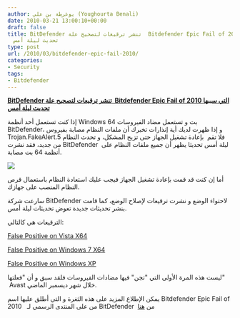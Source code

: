 ```yaml
---
author: يوغرطة بن علي (Youghourta Benali)
date: 2010-03-21 13:00:10+00:00
draft: false
title: BitDefender تنشر ترقيعات لتصحيح علة  Bitdefender Epic Fail of 2010 التي سببها
  تحديث ليلة أمس
type: post
url: /2010/03/bitdefender-epic-fail-2010/
categories:
- Security
tags:
- Bitdefender
---
```


[**BitDefender تنشر ترقيعات لتصحيح علة  Bitdefender Epic Fail of 2010 التي سببها تحديث ليلة أمس**](https://www.it-scoop.com/2010/03/bitdefender-%d8%aa%d9%86%d8%b4%d8%b1-%d8%aa%d8%b1%d9%82%d9%8a%d8%b9%d8%a7%d8%aa-%d9%84%d8%aa%d8%b5%d8%ad%d9%8a%d8%ad-%d8%b9%d9%84%d8%a9-bitdefender-epic-fail-of-2010-%d8%a7%d9%84%d8%aa%d9%8a-%d8%b3/https://www.it-scoop.com/2010/03/bitdefender-%d8%aa%d9%86%d8%b4%d8%b1-%d8%aa%d8%b1%d9%82%d9%8a%d8%b9%d8%a7%d8%aa-%d9%84%d8%aa%d8%b5%d8%ad%d9%8a%d8%ad-%d8%b9%d9%84%d8%a9-bitdefender-epic-fail-of-2010-%d8%a7%d9%84%d8%aa%d9%8a-%d8%b3/)


إذا كنت تستعمل أحد أنظمة Windows 64 بت و تستعمل مضاد الفيروسات BitDefender، و إذا ظهرت لديك أية إنذارات تخبرك أن ملفات النظام مصابة بفيروس Trojan.FakeAlert.5 فلا تقم  بإعادة تشغيل الجهاز حتى تزيح المشكل، و تحدث النظام من جديد، فقد نشرت BitDefender  ليلة أمس تحديثا يظهر أن جميع ملفات النظام على أنظمة 64 بت مصابة.


[![](https://www.it-scoop.com/wp-content/uploads/2010/03/bitdefender_logo_-300x64.jpg)
](https://www.it-scoop.com/2010/03/bitdefender-%d8%aa%d9%86%d8%b4%d8%b1-%d8%aa%d8%b1%d9%82%d9%8a%d8%b9%d8%a7%d8%aa-%d9%84%d8%aa%d8%b5%d8%ad%d9%8a%d8%ad-%d8%b9%d9%84%d8%a9-bitdefender-epic-fail-of-2010-%d8%a7%d9%84%d8%aa%d9%8a-%d8%b3/)


أما إن كنت قد قمت بإعادة تشغيل الجهاز فيجب عليك استعادة النظام باستعمال قرص النظام المنصب على جهازك.

سارعت شركة BitDefender لاحتواء الوضع و نشرت ترقيعات لإصلاح الوضع، كما قامت بنشر تحديثات جديدة تعوض تحديثات ليلة أمس.

الترقيعات هي كالتالي:

[False Positive on Vista X64](http://www.bitdefender.com/site/KnowledgeBase/consumer/#639)

[False Positive on Windows 7 X64](http://www.bitdefender.com/site/KnowledgeBase/consumer/#640)

[False Positive on Windows XP](http://www.bitdefender.com/site/KnowledgeBase/consumer/#641)

ليست هذه المرة الأولى التي "تجن" فيها مضادات الفيروسات فلقد سبق و أن "فعلتها"  Avast خلال شهر ديسمبر الماضي.

يمكن الإطلاع المزيد على هذه الثغرة و التي أطلق عليها اسم Bitdefender Epic Fail of 2010   من على المنتدى الرسمي لـ BitDefender  من [هنا](http://forum.bitdefender.com/index.php?showtopic=18759)
